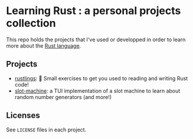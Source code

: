 # Learning Rust : a personal projects collection

This repo holds the projects that I've used or developped in order to learn more about the [Rust language](https://rust-lang.org).

## Projects

- [rustlings](https://rustlings.cool/): 🦀 Small exercises to get you used to reading and writing Rust code!
- [slot-machine](slot-machine): a TUI implementation of a slot machine to learn about random number generators (and more!)

## Licenses

See `LICENSE` files in each project.